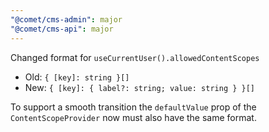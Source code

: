 ```yaml
---
"@comet/cms-admin": major
"@comet/cms-api": major
---
```


Changed format for `useCurrentUser().allowedContentScopes`

- Old: `{ [key]: string }[]`
- New: `{ [key]: { label?: string; value: string } }[]`

To support a smooth transition the `defaultValue` prop of the `ContentScopeProvider` now must also have the same format.
